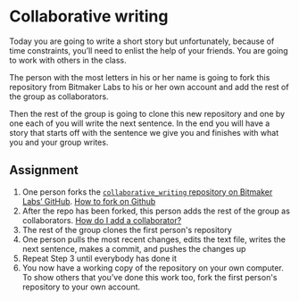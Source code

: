 # Collaborative writing

Today you are going to write a short story but unfortunately, because of time constraints, you’ll need to enlist the help of your friends. You are going to work with others in the class.

The person with the most letters in his or her name is going to fork this repository from Bitmaker Labs to his or her own account and add the rest of the group as collaborators.

Then the rest of the group is going to clone this new repository and one by one each of you will write the next sentence. In the end you will have a story that starts off with the sentence we give you and finishes with what you and your group writes.


## Assignment

1. One person forks the [`collaborative_writing` repository on Bitmaker Labs’ GitHub](https://github.com/bitmakerlabs/collaborative_writing). [How to fork on Github](https://help.github.com/articles/fork-a-repo)
2. After the repo has been forked, this person adds the rest of the group as collaborators. [How do I add a collaborator?](https://help.github.com/articles/how-do-i-add-a-collaborator)
3. The rest of the group clones the first person's repository
4. One person pulls the most recent changes, edits the text file, writes the next sentence, makes a commit, and pushes the changes up
5. Repeat Step 3 until everybody has done it
6. You now have a working copy of the repository on your own computer. To show others that you’ve done this work too, fork the first person's repository to your own account.
